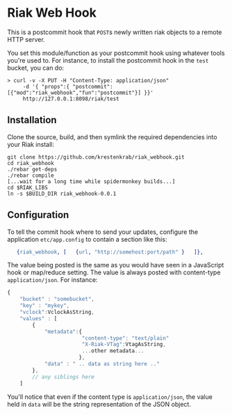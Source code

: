 # Riak Web Hook

This is a postcommit hook that `POST`s newly written riak objects to a remote HTTP server.

You set this module/function as your postcommit hook using whatever tools you're used to.   For instance, to install the postcommit hook in the `test` bucket, you can do:

````
> curl -v -X PUT -H "Content-Type: application/json"
     -d '{ "props":{ "postcommit":[{"mod":"riak_webhook","fun":"postcommit"}] }}'
     http://127.0.0.1:8098/riak/test
````

## Installation

Clone the source, build, and then symlink the required dependencies into your Riak install:

````
git clone https://github.com/krestenkrab/riak_webhook.git
cd riak_webhook
./rebar get-deps
./rebar compile
[...wait for a long time while spidermonkey builds...]
cd $RIAK_LIBS
ln -s $BUILD_DIR riak_webhook-0.0.1
````

## Configuration

To tell the commit hook where to send your updates, configure the application `etc/app.config` to contain a section like this:

````erlang
   {riak_webhook, [   {url, "http://somehost:port/path" }   ]},
````

The value being posted is the same as you would have seen in a JavaScript hook or map/reduce setting.  The value is always posted with content-type `application/json`. For instance:

````javascript
{  
    "bucket" : "somebucket",
    "key" : "mykey",
    "vclock":VclockAsString,
    "values" : [
        {  
            "metadata":{
                        "content-type": "text/plain"
                        "X-Riak-VTag":VtagAsString,
                        ...other metadata...
                       },
            "data" : " .. data as string here .." 
        },
        // any siblings here
    ]
````

You'll notice that even if the content type is `application/json`, the value held in `data` will be the string representation of the JSON object.
